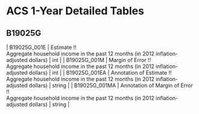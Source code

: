 # ACS 1-Year Detailed Tables

## B19025G

| B19025G_001E | Estimate !!<br>Aggregate household income in the past 12 months (in 2012 inflation-adjusted dollars) | int |
| B19025G_001M | Margin of Error !!<br>Aggregate household income in the past 12 months (in 2012 inflation-adjusted dollars) | int |
| B19025G_001EA | Annotation of Estimate !!<br>Aggregate household income in the past 12 months (in 2012 inflation-adjusted dollars) | string |
| B19025G_001MA | Annotation of Margin of Error !!<br>Aggregate household income in the past 12 months (in 2012 inflation-adjusted dollars) | string |

